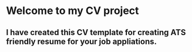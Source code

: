 # Welcome to my CV project

## I have created this CV template for creating ATS friendly resume for your job appliations. 
